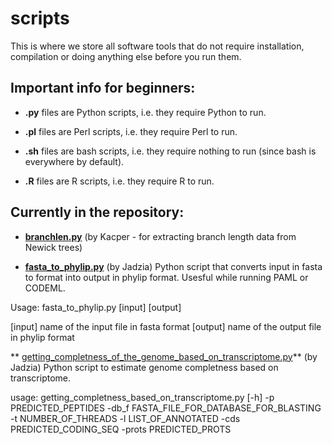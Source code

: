 # scripts
This is where we store all software tools that do not require installation, compilation or doing anything else before you run them.

## **Important info for beginners:**

* **.py** files are Python scripts, i.e. they require Python to run.  

* **.pl** files are Perl scripts, i.e. they require Perl to run.  

* **.sh** files are bash scripts, i.e. they require nothing to run (since bash is everywhere by default).  

* **.R** files are R scripts, i.e. they require R to run.


## **Currently in the repository:**

* **[branchlen.py](https://github.com/ProtistomicsLab/scripts/blob/main/branchlen.py)** (by Kacper - for extracting branch length data from Newick trees)


* **[fasta_to_phylip.py](https://github.com/ProtistomicsLab/scripts/blob/main/fasta_to_phylip.py)** (by Jadzia)
Python script that converts input in fasta to format into output in phylip format. Usesful while running PAML or CODEML.

Usage: fasta_to_phylip.py [input] [output]

[input] name of the input file in fasta format [output] name of the output file in phylip format

** [getting_completness_of_the_genome_based_on_transcriptome.py](https://github.com/ProtistomicsLab/scripts/blob/main/getting_completness_of_the_genome_based_on_transcriptome.py)** (by Jadzia)
Python script to estimate genome completness based on transcriptome.

usage: getting_completness_based_on_transcriptome.py [-h] -p PREDICTED_PEPTIDES -db_f FASTA_FILE_FOR_DATABASE_FOR_BLASTING -t NUMBER_OF_THREADS -l LIST_OF_ANNOTATED -cds PREDICTED_CODING_SEQ -prots PREDICTED_PROTS
